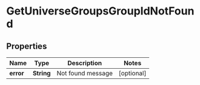 
# GetUniverseGroupsGroupIdNotFound

## Properties
Name | Type | Description | Notes
------------ | ------------- | ------------- | -------------
**error** | **String** | Not found message |  [optional]



